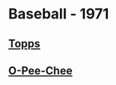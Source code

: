 # Baseball - 1971
## [Topps](/collection/Baseball/1971/Topps)
## [O-Pee-Chee](/collection/Baseball/1971/O-Pee-Chee)
